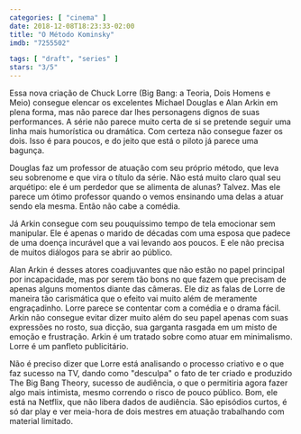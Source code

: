 ```yaml
---
categories: [ "cinema" ]
date: 2018-12-08T18:23:33-02:00
title: "O Método Kominsky"
imdb: "7255502"

tags: [ "draft", "series" ]
stars: "3/5"
---
```

Essa nova criação de Chuck Lorre (Big Bang: a Teoria, Dois Homens e Meio) consegue elencar os excelentes Michael Douglas e Alan Arkin em plena forma, mas não parece dar lhes personagens dignos de suas performances. A série não parece muito certa de si se pretende seguir uma linha mais humorística ou dramática. Com certeza não consegue fazer os dois. Isso é para poucos, e do jeito que está o piloto já parece uma bagunça.

Douglas faz um professor de atuação com seu próprio método, que leva seu sobrenome e que vira o título da série. Não está muito claro qual seu arquétipo: ele é um perdedor que se alimenta de alunas? Talvez. Mas ele parece um ótimo professor quando o vemos ensinando uma delas a atuar sendo ela mesma. Então não cabe a comédia.

Já Arkin consegue com seu pouquíssimo tempo de tela emocionar sem manipular. Ele é apenas o marido de décadas com uma esposa que padece de uma doença incurável que a vai levando aos poucos. E ele não precisa de muitos diálogos para se abrir ao público.

Alan Arkin é desses atores coadjuvantes que não estão no papel principal por incapacidade, mas por serem tão bons no que fazem que precisam de apenas alguns momentos diante das câmeras. Ele diz as falas de Lorre de maneira tão carismática que o efeito vai muito além de meramente engraçadinho. Lorre parece se contentar com a comédia e o drama fácil. Arkin não consegue evitar dizer muito além do seu papel apenas com suas expressões no rosto, sua dicção, sua garganta rasgada em um misto de emoção e frustração. Arkin é um tratado sobre como atuar em minimalismo. Lorre é um panfleto publicitário.

Não é preciso dizer que Lorre está analisando o processo criativo e o que faz sucesso na TV, dando como "desculpa" o fato de ter criado e produzido The Big Bang Theory, sucesso de audiência, o que o permitiria agora fazer algo mais intimista, mesmo correndo o risco de pouco público. Bom, ele está na Netflix, que não libera dados de audiência. São episódios curtos, é só dar play e ver meia-hora de dois mestres em atuação trabalhando com material limitado.
